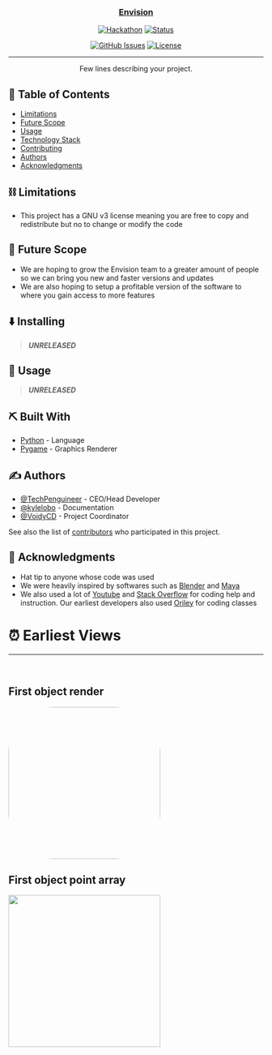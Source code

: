 <p align="center">
  <a href="" rel="noopener">
 <!--<img src="https://i.imgur.com/AZ2iWek.png" alt="Project logo"></a>-->
</p>
<h3 align="center">Envision</h3>

<div align="center">

[![Hackathon](https://img.shields.io/badge/developers-2-orange.svg)](https://github.com/TechPenguineer/Envision)
[![Status](https://img.shields.io/badge/status-active-success.svg)]()

[![GitHub Issues](https://img.shields.io/github/issues/TechPenguineer/Envision.svg)](https://github.com/TechPenguineer/Envision/issues)
[![License](https://img.shields.io/badge/license-GNU-blue.svg)](LICENSE.md)

</div>

---

<p align="center"> Few lines describing your project.
    <br> 
</p>

## 📝 Table of Contents

- [ Limitations](#limitations)
- [Future Scope](#future_scope)
- [Usage](#usage)
- [Technology Stack](#tech_stack)
- [Contributing](../CONTRIBUTING.md)
- [Authors](#authors)
- [Acknowledgments](#acknowledgments)



## ⛓️ Limitations <a name = "limitations"></a>

- This project has a GNU v3 license meaning you are free to copy and redistribute but no to change or modify the code

## 🚀 Future Scope <a name = "future_scope"></a>

- We are hoping to grow the Envision team to a greater amount of people so we can bring you new and faster versions and updates
- We are also  hoping to setup a profitable version of the software to where you gain access to more features



## ⬇️ Installing

 > ***UNRELEASED***

## 🎈 Usage <a name="usage"></a>

 > ***UNRELEASED***

## ⛏️ Built With <a name = "tech_stack"></a>

- [Python](https://www.python.org/) - Language
- [Pygame](https://www.pygame.org/) - Graphics Renderer



## ✍️ Authors <a name = "authors"></a>

- [@TechPenguineer](https://github.com/TechPenguineer) - CEO/Head Developer
- [@kylelobo](https://github.com/kylelobo) - Documentation
- [@VoidyCD](https://github.com/VoidyCD) - Project Coordinator

See also the list of [contributors](https://github.com/TechPenguineer/Envision/graphs/contributors)
who participated in this project.

## 🎉 Acknowledgments <a name = "acknowledgments"></a>

- Hat tip to anyone whose code was used
- We were heavily inspired by softwares such as [Blender](https://www.blender.org) and [Maya](https://www.autodesk.com/products/maya/overview?term=1-YEAR)
- We also used a lot of [Youtube](youtube.com) and [Stack Overflow](https://stackoverflow.com/) for coding help and instruction. Our earliest developers also used [Oriley](https://learning.oreilly.com/home/) for coding classes 

# ⏰ Earliest Views

  <hr>
  <br>

   ## **First object render**
   <img src="https://i.imgur.com/6HHvVHo.png" style="width:300px; border-radius: 90px;"></a>
  
   ## **First object point array**
   <img src="https://i.imgur.com/VAh4dBU.png" style="width:300px;"></a>

  <br>
